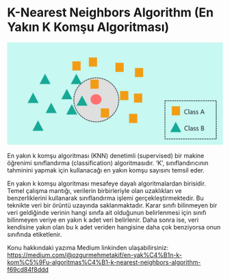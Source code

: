 
# K-Nearest Neighbors Algorithm (En Yakın K Komşu Algoritması)





![KNN](knn.png)

  En yakın k komşu algoritması (KNN) denetimli (supervised) bir makine öğrenimi sınıflandırma (classification) algoritmasıdır. ‘K’, sınıflandırıcının tahminini yapmak için kullanacağı en yakın komşu sayısını temsil eder.

En yakın k komşu algoritması mesafeye dayalı algoritmalardan birisidir. Temel çalışma mantığı, verilerin birbirleriyle olan uzaklıkları ve benzerliklerini kullanarak sınıflandırma işlemi gerçekleştirmektedir. Bu teknikte veri bir örüntü uzayında saklanmaktadır. Karar sınıfı bilinmeyen bir veri geldiğinde verinin hangi sınıfa ait olduğunun belirlenmesi için sınıfı bilinmeyen veriye en yakın k adet veri belirlenir. Daha sonra ise, veri kendisine yakın olan bu k adet veriden hangisine daha çok benziyorsa onun sınıfında etiketlenir.

Konu hakkındaki yazıma Medium linkinden ulaşabilirsiniz: https://medium.com/@ozgurmehmetakif/en-yak%C4%B1n-k-kom%C5%9Fu-algoritmas%C4%B1-k-nearest-neighbors-algorithm-f69cd84f8ddd
  